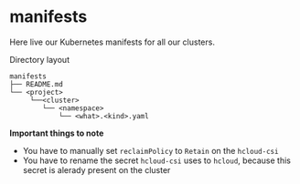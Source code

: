 manifests
=========

Here live our Kubernetes manifests for all our clusters.

Directory layout

```
manifests
├── README.md
└── <project>
     └──<cluster>
        └── <namespace>
            └── <what>.<kind>.yaml
```

**Important things to note**
* You have to manually set `reclaimPolicy` to `Retain` on the `hcloud-csi`
* You have to rename the secret `hcloud-csi` uses to `hcloud`, because this secret is alerady present on the cluster
